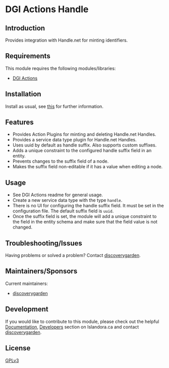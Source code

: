 # DGI Actions Handle

## Introduction

Provides integration with Handle.net for minting identifiers.

## Requirements

This module requires the following modules/libraries:

* [DGI Actions](https://github.com/discoverygarden/dgi_actions)

## Installation

Install as usual, see
[this](https://www.drupal.org/docs/extending-drupal/installing-modules) for
further information.

## Features

- Provides Action Plugins for minting and deleting Handle.net Handles.
- Provides a service data type plugin for Handle.net Handles.
- Uses uuid by default as handle suffix. Also supports custom suffixes.
- Adds a unique constraint to the configured handle suffix field in an entity.
- Prevents changes to the suffix field of a node.
- Makes the suffix field non-editable if it has a value when editing a node.

## Usage
- See DGI Actions readme for general usage.
- Create a new service data type with the type `handle`.
- There is no UI for configuring the handle suffix field. It must be set in the
  configuration file. The default suffix field is `uuid`.
- Once the suffix field is set, the module will add a unique constraint to the
  field in the entity schema and make sure that the field value is not changed.

## Troubleshooting/Issues

Having problems or solved a problem? Contact
[discoverygarden](http://support.discoverygarden.ca).

## Maintainers/Sponsors

Current maintainers:

* [discoverygarden](http://www.discoverygarden.ca)

## Development

If you would like to contribute to this module, please check out the helpful
[Documentation](https://github.com/Islandora/islandora/wiki#wiki-documentation-for-developers),
[Developers](http://islandora.ca/developers) section on Islandora.ca and
contact [discoverygarden](http://support.discoverygarden.ca).

## License

[GPLv3](http://www.gnu.org/licenses/gpl-3.0.txt)
